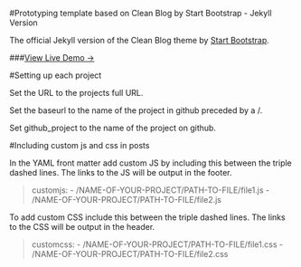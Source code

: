 #Prototyping template based on Clean Blog by Start Bootstrap - Jekyll Version

The official Jekyll version of the Clean Blog theme by [Start Bootstrap](http://startbootstrap.com/).

###[View Live Demo &rarr;](http://ironsummitmedia.github.io/startbootstrap-clean-blog-jekyll/)

#Setting up each project

Set the URL to the projects full URL. 

Set the baseurl to the name of the project in github preceded by a /. 

Set github_project to the name of the project on github.

#Including custom js and css in posts

In the YAML front matter add custom JS by including this between the triple dashed lines. The links to the JS will be output in the footer.

>customjs:
> \- /NAME-OF-YOUR-PROJECT/PATH-TO-FILE/file1.js
> \- /NAME-OF-YOUR-PROJECT/PATH-TO-FILE/file2.js


To add custom CSS include this between the triple dashed lines. The links to the CSS will be output in the header.

>customcss:
> \- /NAME-OF-YOUR-PROJECT/PATH-TO-FILE/file1.css
> \- /NAME-OF-YOUR-PROJECT/PATH-TO-FILE/file2.css
